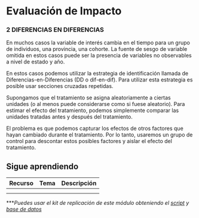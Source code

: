 # Evaluación de Impacto

### 2 DIFERENCIAS EN DIFERENCIAS



En muchos casos la variable de interés cambia en el tiempo para un grupo de individuos, una provincia, una cohorte. La fuente de sesgo de variable omitida en estos casos puede ser la
presencia de variables no observables a nivel de estado y año. 

En estos casos podemos utilizar la estrategia de identificación llamada de Diferencias-en-Diferencias (DD o dif-en-dif). Para utilizar esta estrategia es posible usar secciones cruzadas repetidas.

Supongamos que el tratamiento se asigna aleatoriamente a ciertas unidades (o al menos puede considerarse como si fuese aleatorio). Para estimar el efecto del tratamiento, podemos simplemente
comparar las unidades tratadas antes y después del tratamiento.

El problema es que podemos capturar los efectos de otros factores que hayan cambiado durante el tratamiento. Por lo tanto, usaremos un grupo de control para descontar estos posibles factores y aislar el efecto del tratamiento.




## Sigue aprendiendo
| Recurso  | Tema | Descripción |
| ------------- |:-------------:|:-------------:|
|               |        |         |
|               |        |         |


****Puedes usar el kit de replicación de este módulo obteniendo el [script](https://github.com/Gladys91/Proyecto_STATA/blob/main/_An%C3%A1lisis/Scripts/Conceptos%20b%C3%A1sicos/5_Importar_datos.do "script") y [base de datos](https://github.com/Gladys91/Proyecto_STATA/tree/main/_An%C3%A1lisis/Data "base de datos")* 
